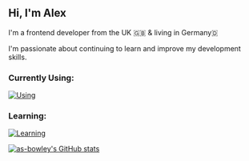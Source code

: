 ## Hi, I'm Alex
I'm a frontend developer from the UK 🇬🇧 & living in Germany🇩

I'm passionate about continuing to learn and improve my development skills.

### Currently Using:
[![Using](https://skillicons.dev/icons?i=ts,js,html,css,react,wordpress,nodejs,jest,sass,git,firebase,mongodb,express,webpack,figma)](https://skillicons.dev)

### Learning:
[![Learning](https://skillicons.dev/icons?i=next,tailwind&theme=light)](https://skillicons.dev)

[![as-bowley's GitHub stats](https://github-readme-stats.vercel.app/api?username=as-bowley)](https://github.com/as-bowley/github-readme-stats)
